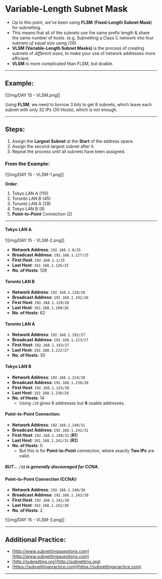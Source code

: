 # Variable-Length Subnet Mask

* Up to this point, we've been using **FLSM** (**Fixed-Length Subnet Mask**) for subnetting.
* This means that all of the subnets use the same prefix length & share the same number of hosts. (e.g. Subnetting a Class C network into four subnets *of equal size* using /26)
* **VLSM (Variable-Length Subnet Masks)** is the process of creating subnets of *different sizes*, to make your use of network addresses more efficient.
* **VLSM** is more complicated than FLSM, but doable.
<hr>

## Example:

![[img/DAY 15 - VLSM.png]]

Using **FLSM**, we need to borrow 3 bits to get 8 subnets, which leave each subnet with only 32 IPs (30 Hosts), which is not enough.

<hr>

## Steps:

1. Assign the **Largest Subnet** at the **Start** of the address space.
2. Assign the second-largest subnet after it.
3. Repeat the process until all subnets have been assigned.

### From the Example:

![[img/DAY 15 - VLSM-1.png]]

**Order**:
1. Tokyo LAN A (110)
2. Toronto LAN B (45)
3. Toronto LAN A (29)
4. Tokyo LAN B (8)
5. **Point-to-Point** Connection (2)

<hr>

#### Tokyo LAN A

![[img/DAY 15 - VLSM-2.png]]

* **Network Address**: `192.168.1.0/25`
* **Broadcast Address**: `192.168.1.127/25`
* **First Host**: `192.168.1.1/25`
* **Last Host**: `192.168.1.126/25`
* **No. of Hosts**: 126

#### Toronto LAN B
* **Network Address**: `192.168.1.128/26`
* **Broadcast Address**: `192.168.1.191/26`
* **First Host**: `192.168.1.129/26`
* **Last Host**: `192.168.1.190/26`
* **No. of Hosts**: 62

#### Toronto LAN A
* **Network Address**: `192.168.1.192/27`
* **Broadcast Address**: `192.168.1.223/27`
* **First Host**: `192.168.1.193/27`
* **Last Host**: `192.168.1.222/27`
* **No. of Hosts**: 30

#### Tokyo LAN B
* **Network Address**: `192.168.1.224/28`
* **Broadcast Address**: `192.168.1.239/28`
* **First Host**: `192.168.1.225/28`
* **Last Host**: `192.168.1.238/28`
* **No. of Hosts**: 14
	* Using `/29` gives 8 addresses but **6** usable addresses.

#### Point-to-Point Connection:
* **Network Address**: `192.168.1.240/31`
* **Broadcast Address**: `192.168.1.241/31`
* **First Host**: `192.168.1.240/31` (**R1**)
* **Last Host**: `192.168.1.241/31` (**R2**)
* **No. of Hosts**: 0
	* But this is for **Point-to-Point** connection, where exactly **Two IPs** are valid. 

##### BUT... `/31` is generally *discouraged* for CCNA.

#### Point-to-Point Connection (CCNA):
* **Network Address**: `192.168.1.240/30`
* **Broadcast Address**: `192.168.1.243/30`
* **First Host**: `192.168.1.241/30`
* **Last Host**: `192.168.1.242/30`
* **No. of Hosts**: 2

![[img/DAY 15 - VLSM-3.png]]

<hr>

## Additional Practice:

* [http://www.subnettingquestions.com](http://www.subnettingquestions.com)
* [http://subnetting.org](http://subnetting.org)
* [https://subnettingpractice.com](https://subnettingpractice.com)
<hr>